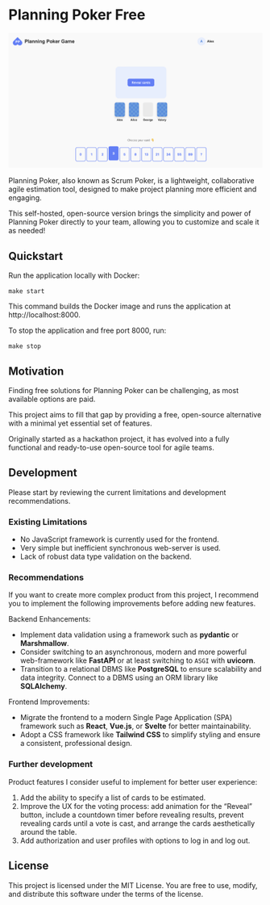 # Planning Poker Free

![Planning Poker](./docs/demo.png)

Planning Poker, also known as Scrum Poker, is a lightweight, collaborative agile estimation tool, designed to make project planning more efficient and engaging. 

This self-hosted, open-source version brings the simplicity and power of Planning Poker directly to your team, allowing you to customize and scale it as needed!

## Quickstart

Run the application locally with Docker:
```shell
make start
```

This command builds the Docker image and runs the application at http://localhost:8000. 

To stop the application and free port 8000, run:
```shell
make stop
```

## Motivation

Finding free solutions for Planning Poker can be challenging, as most available options are paid.  

This project aims to fill that gap by providing a free, open-source alternative with a minimal yet essential set of features.  

Originally started as a hackathon project, it has evolved into a fully functional and ready-to-use open-source tool for agile teams.  

## Development

Please start by reviewing the current limitations and development recommendations.

### Existing Limitations

- No JavaScript framework is currently used for the frontend.
- Very simple but inefficient synchronous web-server is used.  
- Lack of robust data type validation on the backend.

### Recommendations

If you want to create more complex product from this project, I recommend you to implement the following improvements before adding new features.

Backend Enhancements:
- Implement data validation using a framework such as **pydantic** or **Marshmallow**.
- Consider switching to an asynchronous, modern and more powerful web-framework like **FastAPI** or at least switching to `ASGI` with **uvicorn**. 
- Transition to a relational DBMS like **PostgreSQL** to ensure scalability and data integrity. Connect to a DBMS using an ORM library like **SQLAlchemy**.

Frontend Improvements:
- Migrate the frontend to a modern Single Page Application (SPA) framework such as **React**, **Vue.js**, or **Svelte** for better maintainability.
- Adopt a CSS framework like **Tailwind CSS** to simplify styling and ensure a consistent, professional design.

### Further development

Product features I consider useful to implement for better user experience:
1. Add the ability to specify a list of cards to be estimated.
2. Improve the UX for the voting process: add animation for the “Reveal” button, include a countdown timer before revealing results, prevent revealing cards until a vote is cast, and arrange the cards aesthetically around the table.
3. Add authorization and user profiles with options to log in and log out.

## License

This project is licensed under the MIT License. You are free to use, modify, and distribute this software under the terms of the license.
